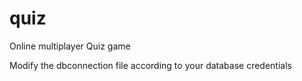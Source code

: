 # quiz
Online multiplayer Quiz game

Modify the dbconnection file according to your database credentials
